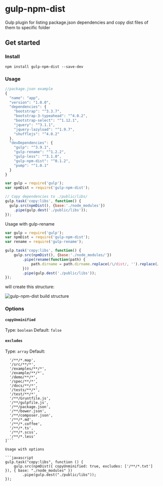 # gulp-npm-dist

Gulp plugin for listing package.json dependencies and copy dist files of them to specific folder

## Get started

### Install

```
npm install gulp-npm-dist --save-dev
```

### Usage

```javascript
//package.json example
{
  "name": "app",
  "version": "1.0.0",
  "dependencies": {
    "bootstrap": "^3.3.7",
    "bootstrap-3-typeahead": "^4.0.2",
    "bootstrap-select": "^1.12.1",
    "jquery": "^3.1.1",
    "jquery-lazyload": "^1.9.7",
    "shufflejs": "^4.0.2"
  },
  "devDependencies": {
    "gulp": "^3.9.1",
    "gulp-rename": "^1.2.2",
    "gulp-less": "^3.1.0",
    "gulp-npm-dist": "^0.1.2",
    "pump": "^1.0.1"
  }
}
```

```javascript
var gulp = require('gulp');
var npmDist = require('gulp-npm-dist');

// Copy dependencies to ./public/libs/
gulp.task('copy:libs', function() {
  gulp.src(npmDist(), {base:'./node_modules'})
    .pipe(gulp.dest('./public/libs'));
});
```

Usage with gulp-rename
```javascript
var gulp = require('gulp');
var npmDist = require('gulp-npm-dist');
var rename = require('gulp-rename');

gulp.task('copy:libs', function() {
    gulp.src(npmDist(), {base:'./node_modules/'})
        .pipe(rename(function(path) {
            path.dirname = path.dirname.replace(/\/dist/, '').replace(/\\dist/, '');
        }))
        .pipe(gulp.dest('./public/libs'));
});
```
will create this structure:

![gulp-npm-dist build structure](https://monosnap.com/file/3b6wW9hymbcToHB0Uko1NLPBNgYRQh.png)


### Options

#### `copyUnminified`
Type: `boolean`
Default: `false`

#### `excludes`
Type: `array`
Default: 
```[
  '/**/*.map',
  '/src/**/*',
  '/examples/**/*',
  '/example/**/*',
  '/demo/**/*',
  '/spec/**/*',
  '/docs/**/*',
  '/tests/**/*',
  '/test/**/*',
  '/**/Gruntfile.js',
  '/**/gulpfile.js',
  '/**/package.json',
  '/**/bower.json',
  '/**/composer.json',
  '/**/*.md',
  '/**/*.coffee',
  '/**/*.ts',
  '/**/*.scss',
  '/**/*.less'
]```

Usage with options

```javascript
gulp.task("copy:libs", function () {
    gulp.src(npmDist({ copyUnminified: true, excludes: ['/**/*.txt'] }), { base: "./node_modules" })
        .pipe(gulp.dest("./public/libs"));
});
```